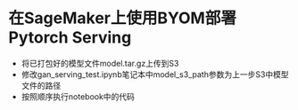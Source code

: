 # 在SageMaker上使用BYOM部署Pytorch Serving
- 将已打包好的模型文件model.tar.gz上传到S3
- 修改gan_serving_test.ipynb笔记本中model_s3_path参数为上一步S3中模型文件的路径
- 按照顺序执行notebook中的代码
